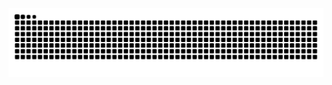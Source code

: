 <img src="https://raw.githubusercontent.com/jonasnogueiraneto/jonasnogueiraneto/output/snake.svg" alt="Snake animation" />

###
